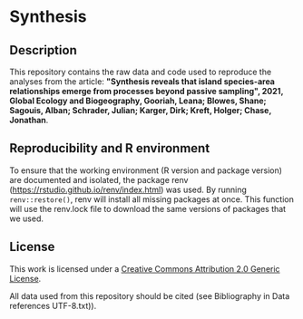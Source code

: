 # Synthesis 

## Description

This repository contains the raw data and code used to reproduce the analyses from the article: 
**"Synthesis reveals that island species-area relationships emerge from processes beyond passive sampling", 2021, Global Ecology and Biogeography, Gooriah, Leana; Blowes, Shane; Sagouis, Alban; Schrader, Julian; Karger, Dirk; Kreft, Holger; Chase, Jonathan**.

## Reproducibility and R environment

To ensure that the working environment (R version and package version) are documented and isolated, the package renv (https://rstudio.github.io/renv/index.html) was used. By running `renv::restore()`, renv will install all missing packages at once. This function will use the renv.lock file to download the same versions of packages that we used.


## License
 
 
This work is licensed under a [Creative Commons Attribution 2.0 Generic License](https://creativecommons.org/licenses/by/2.0/).


All data used from this repository should be cited (see Bibliography in Data references UTF-8.txt)).
